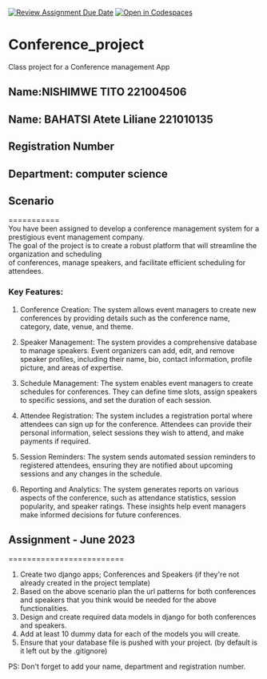 [![Review Assignment Due Date](https://classroom.github.com/assets/deadline-readme-button-24ddc0f5d75046c5622901739e7c5dd533143b0c8e959d652212380cedb1ea36.svg)](https://classroom.github.com/a/HfKNi3qI)
[![Open in Codespaces](https://classroom.github.com/assets/launch-codespace-7f7980b617ed060a017424585567c406b6ee15c891e84e1186181d67ecf80aa0.svg)](https://classroom.github.com/open-in-codespaces?assignment_repo_id=11380978)

# Conference_project

Class project for a Conference management App <br>

## Name:NISHIMWE TITO 221004506

## Name: BAHATSI Atete Liliane 221010135

## Registration Number

## Department: computer science

## Scenario

=========== <br>
You have been assigned to develop a conference management system for a prestigious event management company. <br>
The goal of the project is to create a robust platform that will streamline the organization and scheduling <br>
of conferences, manage speakers, and facilitate efficient scheduling for attendees.<br>

### Key Features:

1. Conference Creation: The system allows event managers to create new conferences by providing details such as
   the conference name, category, date, venue, and theme.

2. Speaker Management: The system provides a comprehensive database to manage speakers. Event organizers can add,
   edit, and remove speaker profiles, including their name, bio, contact information, profile picture, and areas of expertise.

3. Schedule Management: The system enables event managers to create schedules for conferences. They can define time
   slots, assign speakers to specific sessions, and set the duration of each session.

4. Attendee Registration: The system includes a registration portal where attendees can sign up for the conference.
   Attendees can provide their personal information, select sessions they wish to attend, and make payments if required.

5. Session Reminders: The system sends automated session reminders to registered attendees, ensuring they are notified
   about upcoming sessions and any changes in the schedule.

6. Reporting and Analytics: The system generates reports on various aspects of the conference, such as attendance statistics,
   session popularity, and speaker ratings. These insights help event managers make informed decisions for future conferences.

## Assignment - June 2023

========================= <br>

1. Create two django apps; Conferences and Speakers (if they're not already created in the project template)
2. Based on the above scenario plan the url patterns for both conferences and speakers that you think would be needed for the above functionalities.
3. Design and create required data models in django for both conferences and speakers.
4. Add at least 10 dummy data for each of the models you will create.
5. Ensure that your database file is pushed with your project. (by default is it left out by the .gitignore)

PS: Don't forget to add your name, department and registration number.
